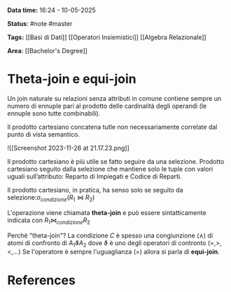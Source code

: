 **Data time:** 16:24 - 10-05-2025

**Status**: #note #master

**Tags:** [[Basi di Dati]] [[Operatori Insiemistici]] [[Algebra Relazionale]]

**Area**: [[Bachelor's Degree]]
# Theta-join e equi-join

Un join naturale su relazioni senza attributi in comune contiene sempre un numero di ennuple pari al prodotto delle cardinalità degli operandi (le ennuple sono tutte combinabili).

Il prodotto cartesiano concatena tutle non necessariamente correlate dal punto di vista semantico.

![[Screenshot 2023-11-26 at 21.17.23.png]]

Il prodotto cartesiano è più utile se fatto seguire da una selezione. Prodotto cartesiano seguito dalla selezione che mantiene solo le tuple con valori uguali sull’attributo: Reparto di Impiegati e Codice di Reparti.

Il prodotto cartesiano, in pratica, ha senso solo se seguito da selezione:$\sigma_{condizione}(R_1 \bowtie R_2)$ 

L'operazione viene chiamata **theta-join** e può essere sintatticamente indicata con $R_1 \bowtie_{condizione} R_2$ 

Perché "theta-join"? La condizione $C$ è spesso una congiunzione ($\land$) di atomi di confronto di $A_1 \upvartheta A_2$ dove $\upvartheta$ è uno degli operatori di contronto ($=, >, <, \dots$) Se l'operatore è sempre l'uguaglianza ($=$) allora si parla di **equi-join**.

# References